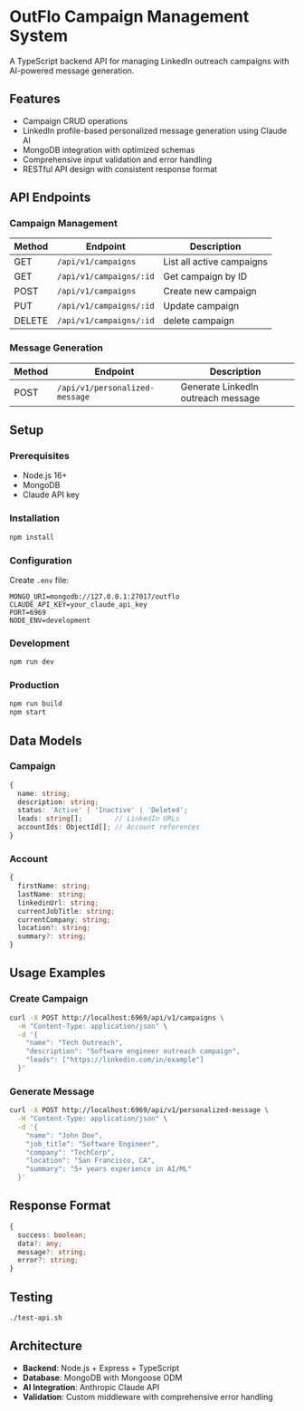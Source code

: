 # OutFlo Campaign Management System

A TypeScript backend API for managing LinkedIn outreach campaigns with AI-powered message generation.

## Features

- Campaign CRUD operations 
- LinkedIn profile-based personalized message generation using Claude AI
- MongoDB integration with optimized schemas
- Comprehensive input validation and error handling
- RESTful API design with consistent response format

## API Endpoints

### Campaign Management
| Method | Endpoint | Description |
|--------|----------|-------------|
| GET | `/api/v1/campaigns` | List all active campaigns |
| GET | `/api/v1/campaigns/:id` | Get campaign by ID |
| POST | `/api/v1/campaigns` | Create new campaign |
| PUT | `/api/v1/campaigns/:id` | Update campaign |
| DELETE | `/api/v1/campaigns/:id` | delete campaign |

### Message Generation
| Method | Endpoint | Description |
|--------|----------|-------------|
| POST | `/api/v1/personalized-message` | Generate LinkedIn outreach message |

## Setup

### Prerequisites
- Node.js 16+
- MongoDB 
- Claude API key

### Installation
```bash
npm install
```

### Configuration
Create `.env` file:
```env
MONGO_URI=mongodb://127.0.0.1:27017/outflo
CLAUDE_API_KEY=your_claude_api_key
PORT=6969
NODE_ENV=development
```

### Development
```bash
npm run dev
```

### Production
```bash
npm run build
npm start
```

## Data Models

### Campaign
```typescript
{
  name: string;
  description: string;
  status: 'Active' | 'Inactive' | 'Deleted';
  leads: string[];        // LinkedIn URLs
  accountIds: ObjectId[]; // Account references
}
```

### Account
```typescript
{
  firstName: string;
  lastName: string;
  linkedinUrl: string;
  currentJobTitle: string;
  currentCompany: string;
  location?: string;
  summary?: string;
}
```

## Usage Examples

### Create Campaign
```bash
curl -X POST http://localhost:6969/api/v1/campaigns \
  -H "Content-Type: application/json" \
  -d '{
    "name": "Tech Outreach",
    "description": "Software engineer outreach campaign",
    "leads": ["https://linkedin.com/in/example"]
  }'
```

### Generate Message
```bash
curl -X POST http://localhost:6969/api/v1/personalized-message \
  -H "Content-Type: application/json" \
  -d '{
    "name": "John Doe",
    "job_title": "Software Engineer",
    "company": "TechCorp",
    "location": "San Francisco, CA",
    "summary": "5+ years experience in AI/ML"
  }'
```

## Response Format
```typescript
{
  success: boolean;
  data?: any;
  message?: string;
  error?: string;
}
```

## Testing
```bash
./test-api.sh
```

## Architecture
- **Backend**: Node.js + Express + TypeScript
- **Database**: MongoDB with Mongoose ODM
- **AI Integration**: Anthropic Claude API
- **Validation**: Custom middleware with comprehensive error handling 